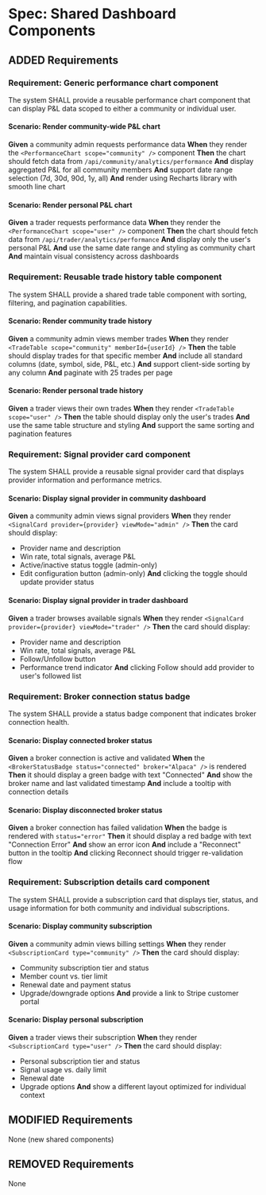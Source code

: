 # Spec: Shared Dashboard Components

## ADDED Requirements

### Requirement: Generic performance chart component

The system SHALL provide a reusable performance chart component that can display P&L data scoped to either a community or individual user.

#### Scenario: Render community-wide P&L chart
**Given** a community admin requests performance data
**When** they render the `<PerformanceChart scope="community" />` component
**Then** the chart should fetch data from `/api/community/analytics/performance`
**And** display aggregated P&L for all community members
**And** support date range selection (7d, 30d, 90d, 1y, all)
**And** render using Recharts library with smooth line chart

#### Scenario: Render personal P&L chart
**Given** a trader requests performance data
**When** they render the `<PerformanceChart scope="user" />` component
**Then** the chart should fetch data from `/api/trader/analytics/performance`
**And** display only the user's personal P&L
**And** use the same date range and styling as community chart
**And** maintain visual consistency across dashboards

### Requirement: Reusable trade history table component

The system SHALL provide a shared trade table component with sorting, filtering, and pagination capabilities.

#### Scenario: Render community trade history
**Given** a community admin views member trades
**When** they render `<TradeTable scope="community" memberId={userId} />`
**Then** the table should display trades for that specific member
**And** include all standard columns (date, symbol, side, P&L, etc.)
**And** support client-side sorting by any column
**And** paginate with 25 trades per page

#### Scenario: Render personal trade history
**Given** a trader views their own trades
**When** they render `<TradeTable scope="user" />`
**Then** the table should display only the user's trades
**And** use the same table structure and styling
**And** support the same sorting and pagination features

### Requirement: Signal provider card component

The system SHALL provide a reusable signal provider card that displays provider information and performance metrics.

#### Scenario: Display signal provider in community dashboard
**Given** a community admin views signal providers
**When** they render `<SignalCard provider={provider} viewMode="admin" />`
**Then** the card should display:
- Provider name and description
- Win rate, total signals, average P&L
- Active/inactive status toggle (admin-only)
- Edit configuration button (admin-only)
**And** clicking the toggle should update provider status

#### Scenario: Display signal provider in trader dashboard
**Given** a trader browses available signals
**When** they render `<SignalCard provider={provider} viewMode="trader" />`
**Then** the card should display:
- Provider name and description
- Win rate, total signals, average P&L
- Follow/Unfollow button
- Performance trend indicator
**And** clicking Follow should add provider to user's followed list

### Requirement: Broker connection status badge

The system SHALL provide a status badge component that indicates broker connection health.

#### Scenario: Display connected broker status
**Given** a broker connection is active and validated
**When** the `<BrokerStatusBadge status="connected" broker="Alpaca" />` is rendered
**Then** it should display a green badge with text "Connected"
**And** show the broker name and last validated timestamp
**And** include a tooltip with connection details

#### Scenario: Display disconnected broker status
**Given** a broker connection has failed validation
**When** the badge is rendered with `status="error"`
**Then** it should display a red badge with text "Connection Error"
**And** show an error icon
**And** include a "Reconnect" button in the tooltip
**And** clicking Reconnect should trigger re-validation flow

### Requirement: Subscription details card component

The system SHALL provide a subscription card that displays tier, status, and usage information for both community and individual subscriptions.

#### Scenario: Display community subscription
**Given** a community admin views billing settings
**When** they render `<SubscriptionCard type="community" />`
**Then** the card should display:
- Community subscription tier and status
- Member count vs. tier limit
- Renewal date and payment status
- Upgrade/downgrade options
**And** provide a link to Stripe customer portal

#### Scenario: Display personal subscription
**Given** a trader views their subscription
**When** they render `<SubscriptionCard type="user" />`
**Then** the card should display:
- Personal subscription tier and status
- Signal usage vs. daily limit
- Renewal date
- Upgrade options
**And** show a different layout optimized for individual context

## MODIFIED Requirements

None (new shared components)

## REMOVED Requirements

None
